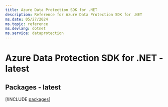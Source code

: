 ```yaml
---
title: Azure Data Protection SDK for .NET
description: Reference for Azure Data Protection SDK for .NET
ms.date: 05/27/2024
ms.topic: reference
ms.devlang: dotnet
ms.service: dataprotection
---
```

# Azure Data Protection SDK for .NET - latest
## Packages - latest
[!INCLUDE [packages](data-protection-index.md)]
